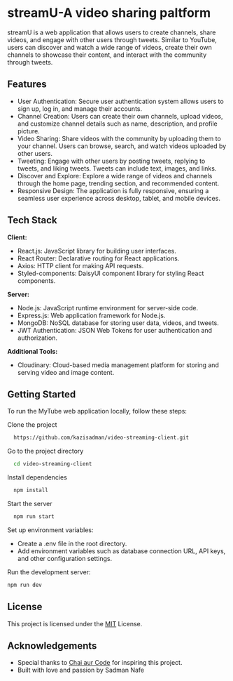 
# streamU-A video sharing paltform

streamU is a web application that allows users to create channels, share videos, and engage with other users through tweets. Similar to YouTube, users can discover and watch a wide range of videos, create their own channels to showcase their content, and interact with the community through tweets.


## Features

- User Authentication: Secure user authentication system allows users to sign up, log in, and manage their accounts.
- Channel Creation: Users can create their own channels, upload videos, and customize channel details such as name, description, and profile picture.
- Video Sharing: Share videos with the community by uploading them to your channel. Users can browse, search, and watch videos uploaded by other users.
- Tweeting: Engage with other users by posting tweets, replying to tweets, and liking tweets. Tweets can include text, images, and links.
- Discover and Explore: Explore a wide range of videos and channels through the home page, trending section, and recommended content.
- Responsive Design: The application is fully responsive, ensuring a seamless user experience across desktop, tablet, and mobile devices.


## Tech Stack

**Client:** 
- React.js: JavaScript library for building user interfaces.
- React Router: Declarative routing for React applications.
- Axios: HTTP client for making API requests.
- Styled-components: DaisyUI component library for styling React components.

**Server:** 
- Node.js: JavaScript runtime environment for server-side code.
- Express.js: Web application framework for Node.js.
- MongoDB: NoSQL database for storing user data, videos, and tweets.
- JWT Authentication: JSON Web Tokens for user authentication and authorization.

**Additional Tools:**
- Cloudinary: Cloud-based media management platform for storing and serving video and image content.


## Getting Started

To run the MyTube web application locally, follow these steps:

Clone the project

```bash
  https://github.com/kazisadman/video-streaming-client.git
```

Go to the project directory

```bash
  cd video-streaming-client
```

Install dependencies

```bash
  npm install
```

Start the server

```bash
  npm run start
```

Set up environment variables:
- Create a .env file in the root directory.
- Add environment variables such as database connection URL, API keys, and other configuration settings.

Run the development server:
```bash
npm run dev
```

## License

This project is licensed under the [MIT](https://choosealicense.com/licenses/mit/) License.


## Acknowledgements

 - Special thanks to [Chai aur Code](https://www.youtube.com/@chaiaurcode) for inspiring this project.
 - Built with love and passion by Sadman Nafe
